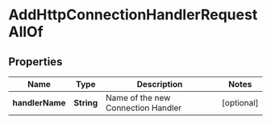 

# AddHttpConnectionHandlerRequestAllOf


## Properties

| Name | Type | Description | Notes |
|------------ | ------------- | ------------- | -------------|
|**handlerName** | **String** | Name of the new Connection Handler |  [optional] |



